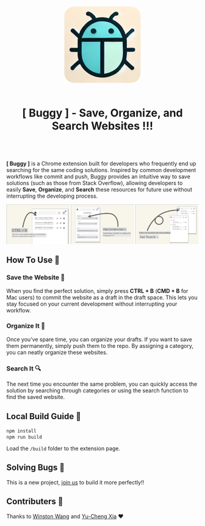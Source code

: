 <div style="padding: 20px 0" align="center">
    <img width="200" src="./public/Buggy-Icon.png" alt="Buggy Icon">
    <h1 style="padding: 20px"> [ Buggy ] - Save, Organize, and Search Websites !!! </h1>
</div>

**[ Buggy ]** is a Chrome extension built for developers who frequently end up searching for the same coding solutions. Inspired by common development workflows like commit and push, Buggy provides an intuitive way to save solutions (such as those from Stack Overflow), allowing developers to easily **Save**, **Organize**, and **Search** these resources for future use without interrupting the developing process.

<div style="display: flex; justify-content: space-between; flex-wrap: nowrap; width: 100%">
    <img src="./public/guide/s1.png" alt="slide1" style="width: 33%;">
    <img src="./public/guide/s2.png" alt="slide2" style="width: 33%;">
    <img src="./public/guide/s3.png" alt="slide3" style="width: 33%;">
</div>

## How To Use 📌
### Save the Website 💾
When you find the perfect solution, simply press **CTRL + B** (**CMD + B** for Mac users) to commit the website as a draft in the draft space. This lets you stay focused on your current development without interrupting your workflow.

### Organize It 📁
Once you’ve spare time, you can organize your drafts. If you want to save them permanently, simply push them to the repo. By assigning a category, you can neatly organize these websites.

### Search It 🔍
The next time you encounter the same problem, you can quickly access the solution by searching through categories or using the search function to find the saved website.

## Local Build Guide 📌
```
npm install
npm run build
```

Load the `/build` folder to the extension page.

## Solving Bugs 📌
This is a new project, [join us](https://github.com/Xiayucheng1212/buggy_extension/issues) to build it more perfectly!!

## Contributers 📌
Thanks to [Winston Wang](https://github.com/dinoslow) and [Yu-Cheng Xia](https://github.com/Xiayucheng1212) ❤️
